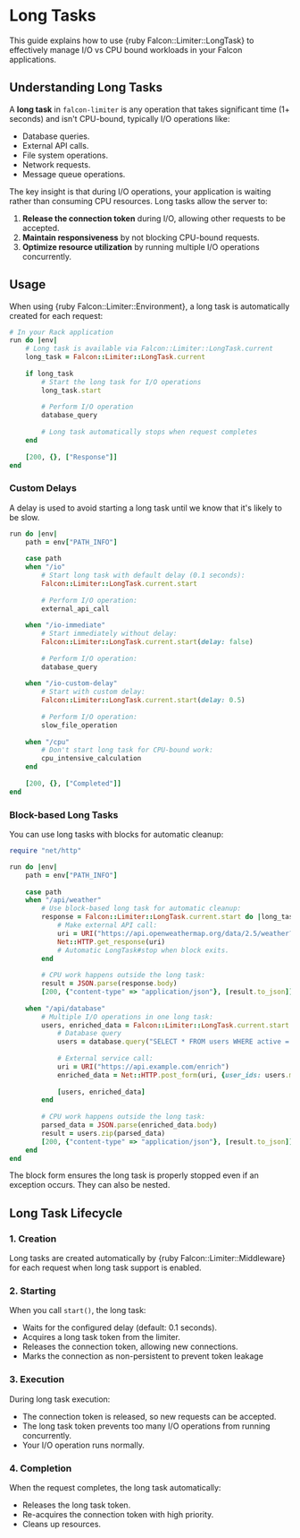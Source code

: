 # Long Tasks

This guide explains how to use {ruby Falcon::Limiter::LongTask} to effectively manage I/O vs CPU bound workloads in your Falcon applications.

## Understanding Long Tasks

A **long task** in `falcon-limiter` is any operation that takes significant time (1+ seconds) and isn't CPU-bound, typically I/O operations like:

- Database queries.
- External API calls.
- File system operations.
- Network requests.
- Message queue operations.

The key insight is that during I/O operations, your application is waiting rather than consuming CPU resources. Long tasks allow the server to:

1. **Release the connection token** during I/O, allowing other requests to be accepted.
2. **Maintain responsiveness** by not blocking CPU-bound requests.
3. **Optimize resource utilization** by running multiple I/O operations concurrently.

## Usage

When using {ruby Falcon::Limiter::Environment}, a long task is automatically created for each request:

```ruby
# In your Rack application
run do |env|
	# Long task is available via Falcon::Limiter::LongTask.current
	long_task = Falcon::Limiter::LongTask.current
	
	if long_task
		# Start the long task for I/O operations
		long_task.start
		
		# Perform I/O operation
		database_query
		
		# Long task automatically stops when request completes
	end
	
	[200, {}, ["Response"]]
end
```

### Custom Delays

A delay is used to avoid starting a long task until we know that it's likely to be slow.

```ruby
run do |env|
	path = env["PATH_INFO"]
	
	case path
	when "/io"
		# Start long task with default delay (0.1 seconds):
		Falcon::Limiter::LongTask.current.start
		
		# Perform I/O operation:
		external_api_call
		
	when "/io-immediate"
		# Start immediately without delay:
		Falcon::Limiter::LongTask.current.start(delay: false)
		
		# Perform I/O operation:
		database_query
		
	when "/io-custom-delay"
		# Start with custom delay:
		Falcon::Limiter::LongTask.current.start(delay: 0.5)
		
		# Perform I/O operation:
		slow_file_operation
		
	when "/cpu"
		# Don't start long task for CPU-bound work:
		cpu_intensive_calculation
	end
	
	[200, {}, ["Completed"]]
end
```

### Block-based Long Tasks

You can use long tasks with blocks for automatic cleanup:

```ruby
require "net/http"

run do |env|
	path = env["PATH_INFO"]
	
	case path
	when "/api/weather"
		# Use block-based long task for automatic cleanup:
		response = Falcon::Limiter::LongTask.current.start do |long_task|
			# Make external API call:
			uri = URI("https://api.openweathermap.org/data/2.5/weather?q=London")
			Net::HTTP.get_response(uri)
			# Automatic LongTask#stop when block exits.
		end
		
		# CPU work happens outside the long task:
		result = JSON.parse(response.body)
		[200, {"content-type" => "application/json"}, [result.to_json]]
		
	when "/api/database"
		# Multiple I/O operations in one long task:
		users, enriched_data = Falcon::Limiter::LongTask.current.start do
			# Database query
			users = database.query("SELECT * FROM users WHERE active = true")
			
			# External service call:
			uri = URI("https://api.example.com/enrich")
			enriched_data = Net::HTTP.post_form(uri, {user_ids: users.map(&:id)})
			
			[users, enriched_data]
		end
		
		# CPU work happens outside the long task:
		parsed_data = JSON.parse(enriched_data.body)
		result = users.zip(parsed_data)
		[200, {"content-type" => "application/json"}, [result.to_json]]
	end
end
```

The block form ensures the long task is properly stopped even if an exception occurs. They can also be nested.

## Long Task Lifecycle

### 1. Creation

Long tasks are created automatically by {ruby Falcon::Limiter::Middleware} for each request when long task support is enabled.

### 2. Starting

When you call `start()`, the long task:

- Waits for the configured delay (default: 0.1 seconds).
- Acquires a long task token from the limiter.
- Releases the connection token, allowing new connections.
- Marks the connection as non-persistent to prevent token leakage

### 3. Execution

During long task execution:

- The connection token is released, so new requests can be accepted.
- The long task token prevents too many I/O operations from running concurrently.
- Your I/O operation runs normally.

### 4. Completion

When the request completes, the long task automatically:

- Releases the long task token.
- Re-acquires the connection token with high priority.
- Cleans up resources.
